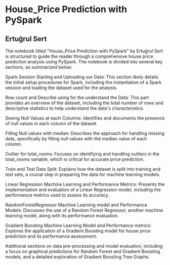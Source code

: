 # House_Price Prediction with PySpark
## Ertuğrul Sert
The notebook titled "House_Price Prediction with PySpark" by Ertuğrul Sert is structured to guide the reader through a comprehensive house price prediction analysis using PySpark. The notebook is divided into several key sections, as summarized below:

Spark Session Starting and Uploading our Data: This section likely details the initial setup procedures for Spark, including the instantiation of a Spark session and loading the dataset used for the analysis.

Row count and Describe using for the understand the Data: This part provides an overview of the dataset, including the total number of rows and descriptive statistics to help understand the data's characteristics.

Seeing Null Values at each Columns: Identifies and documents the presence of null values in each column of the dataset.

Filling Null values with median: Describes the approach for handling missing data, specifically by filling null values with the median value of each column.

Outlier for total_rooms: Focuses on identifying and handling outliers in the total_rooms variable, which is critical for accurate price prediction.

Train and Test Data Split: Explains how the dataset is split into training and test sets, a crucial step in preparing the data for machine learning models.

Linear Regression Machine Learning and Performance Metrics: Presents the implementation and evaluation of a Linear Regression model, including the performance metrics used to assess its accuracy.

RandomForestRegressor Machine Learning model and Performance Models: Discusses the use of a Random Forest Regressor, another machine learning model, along with its performance evaluation.

Gradient Boosting Machine Learning Model and Performance metrics: Explores the application of a Gradient Boosting model for house price prediction and its performance assessment.

Additional sections on data pre-processing and model evaluation, including a focus on graphical predictions for Random Forest and Gradient Boosting models, and a detailed exploration of Gradient Boosting Tree Graphs.

